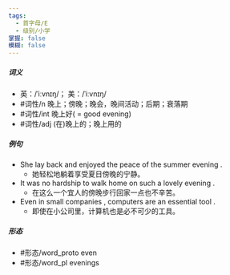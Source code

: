```yaml
---
tags:
  - 首字母/E
  - 级别/小学
掌握: false
模糊: false
---
```

##### 词义
- 英：/ˈiːvnɪŋ/； 美：/ˈiːvnɪŋ/
- #词性/n  晚上；傍晚；晚会，晚间活动；后期；衰落期
- #词性/int  晚上好( = good evening)
- #词性/adj   (在)晚上的；晚上用的
##### 例句
- She lay back and enjoyed the peace of the summer evening .
	- 她轻松地躺着享受夏日傍晚的宁静。
- It was no hardship to walk home on such a lovely evening .
	- 在这么一个宜人的傍晚步行回家一点也不辛苦。
- Even in small companies , computers are an essential tool .
	- 即使在小公司里，计算机也是必不可少的工具。
##### 形态
- #形态/word_proto even
- #形态/word_pl evenings

